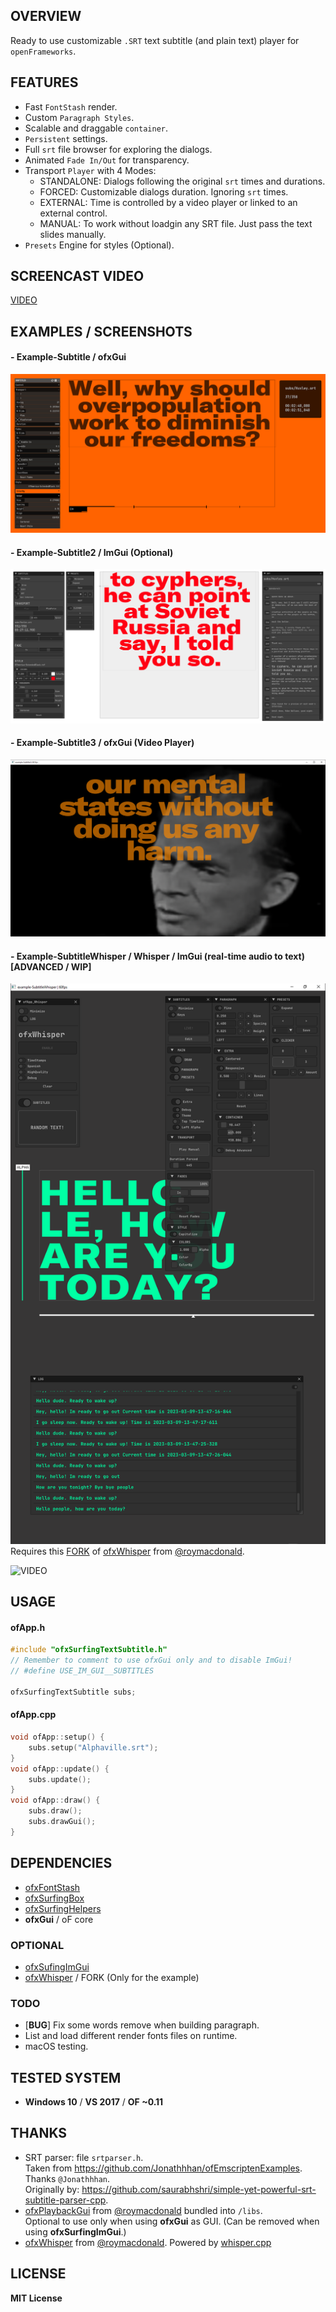 ## OVERVIEW

Ready to use customizable `.SRT` text subtitle (and plain text) player for `openFrameworks`. 

## FEATURES

- Fast `FontStash` render.
- Custom `Paragraph Styles`.
- Scalable and draggable `container`.
- `Persistent` settings.
- Full `srt` file browser for exploring the dialogs.
- Animated `Fade In/Out` for transparency.
- Transport `Player` with 4 Modes: 
	- STANDALONE: Dialogs following the original `srt` times and durations.
	- FORCED: Customizable dialogs duration. Ignoring `srt` times.
	- EXTERNAL: Time is controlled by a video player or linked to an external control.  
	- MANUAL: To work without loadgin any SRT file. Just pass the text slides manually.
- `Presets` Engine for styles (Optional). 
	
## SCREENCAST VIDEO

[VIDEO](https://youtu.be/kcObeooL3Pc)

## EXAMPLES / SCREENSHOTS

#### - Example-Subtitle / ofxGui 
![Screenshot](example-Subtitle/Capture.PNG)

#### - Example-Subtitle2 / ImGui (Optional) 
![Screenshot](example-Subtitle2/Capture.PNG)

#### - Example-Subtitle3 / ofxGui (Video Player) 
![Screenshot](example-Subtitle3/Capture.PNG)

#### - Example-SubtitleWhisper / Whisper / ImGui (real-time audio to text) [ADVANCED / WIP]  
![Screenshot](example-SubtitleWhisper/Capture.PNG)  
Requires this [FORK](https://github.com/moebiussurfing/ofxWhisper) of [ofxWhisper](https://github.com/roymacdonald/ofxWhisper) from [@roymacdonald](https://github.com/roymacdonald).  

![VIDEO](https://youtu.be/G8iH-0UakN4)


## USAGE

#### ofApp.h
```.cpp
#include "ofxSurfingTextSubtitle.h"
// Remember to comment to use ofxGui only and to disable ImGui!
// #define USE_IM_GUI__SUBTITLES

ofxSurfingTextSubtitle subs;
```

#### ofApp.cpp
```.cpp
void ofApp::setup() {
	subs.setup("Alphaville.srt");
}
void ofApp::update() {
	subs.update();
}
void ofApp::draw() {
	subs.draw();
	subs.drawGui();
}
```

## DEPENDENCIES
- [ofxFontStash](https://github.com/armadillu/ofxFontStash)
- [ofxSurfingBox](https://github.com/moebiussurfing/ofxSurfingBox)
- [ofxSurfingHelpers](https://github.com/moebiussurfing/ofxSurfingHelpers)
- **ofxGui** / oF core

### OPTIONAL
- [ofxSufingImGui](https://github.com/moebiussurfing/ofxSurfingImGui)
- [ofxWhisper](https://github.com/moebiussurfing/ofxWhisper) / FORK (Only for the example)

### TODO
- [**BUG**] Fix some words remove when building paragraph.
- List and load different render fonts files on runtime.  
- macOS testing.

## TESTED SYSTEM
* **Windows 10** / **VS 2017** / **OF ~0.11**

## THANKS
* SRT parser: file `srtparser.h`.  
Taken from https://github.com/Jonathhhan/ofEmscriptenExamples.  
Thanks `@Jonathhhan`.  
Originally by: https://github.com/saurabhshri/simple-yet-powerful-srt-subtitle-parser-cpp.  
* [ofxPlaybackGui](https://github.com/roymacdonald/ofxPlaybackGui) from [@roymacdonald](https://github.com/roymacdonald) bundled into `/libs`.  
Optional to use only when using **ofxGui** as GUI. (Can be removed when using **ofxSurfingImGui**.)
* [ofxWhisper](https://github.com/roymacdonald/ofxWhisper) from [@roymacdonald](https://github.com/roymacdonald). Powered by [whisper.cpp](https://github.com/ggerganov/whisper.cpp)  

## LICENSE
**MIT License**